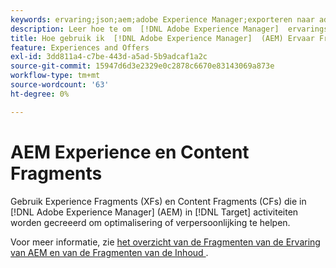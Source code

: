 ```yaml
---
keywords: ervaring;json;aem;adobe Experience Manager;exporteren naar adobe target;beleving, fragmenten;fragmenten;XF
description: Leer hoe te om  [!DNL Adobe Experience Manager]  ervaringsfragmenten in  [!DNL Adobe Target]  activiteiten te gebruiken.
title: Hoe gebruik ik  [!DNL Adobe Experience Manager]  (AEM) Ervaar Fragmenten?
feature: Experiences and Offers
exl-id: 3dd811a4-c7be-443d-a5ad-5b9adcaf1a2c
source-git-commit: 15947d6d3e2329e0c2878c6670e83143069a873e
workflow-type: tm+mt
source-wordcount: '63'
ht-degree: 0%

---
```


# AEM Experience en Content Fragments

Gebruik Experience Fragments (XFs) en Content Fragments (CFs) die in [!DNL Adobe Experience Manager] (AEM) in [!DNL Target] activiteiten worden gecreeerd om optimalisering of verpersoonlijking te helpen.

Voor meer informatie, zie [ het overzicht van de Fragmenten van de Ervaring van AEM en van de Fragmenten van de Inhoud ](/help/main/c-integrating-target-with-mac/aem/aem-experience-and-content-fragments.md).